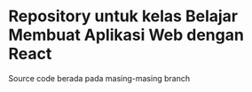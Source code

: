 # Repository untuk kelas Belajar Membuat Aplikasi Web dengan React
Source code berada pada masing-masing branch
